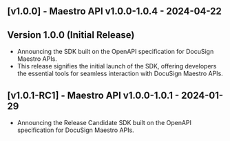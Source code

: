 ## [v1.0.0] - Maestro API v1.0.0-1.0.4 - 2024-04-22
## Version 1.0.0 (Initial Release)
- Announcing the SDK built on the OpenAPI specification for DocuSign Maestro APIs.
- This release signifies the initial launch of the SDK, offering developers the essential tools for seamless interaction with DocuSign Maestro APIs.

## [v1.0.1-RC1] - Maestro API v1.0.0-1.0.1 - 2024-01-29
- Announcing the Release Candidate SDK built on the OpenAPI specification for DocuSign Maestro APIs.
